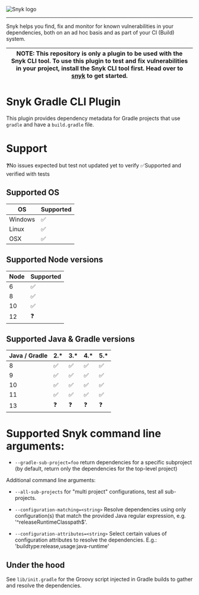 ![Snyk logo](https://snyk.io/style/asset/logo/snyk-print.svg)

***

Snyk helps you find, fix and monitor for known vulnerabilities in your dependencies, both on an ad hoc basis and as part of your CI (Build) system.

| NOTE: This repository is only a plugin to be used with the Snyk CLI tool. To use this plugin to test and fix vulnerabilities in your project, install the Snyk CLI tool first. Head over to [snyk](https://github.com/snyk/snyk) to get started. |
| --- |


# Snyk Gradle CLI Plugin

This plugin provides dependency metadata for Gradle projects that use `gradle` and have a `build.gradle` file.


# Support

❓No issues expected but test not updated yet to verify
✅Supported and verified with tests

## Supported OS

| OS  |  Supported |
|---|---|
| Windows  | ✅|
| Linux  | ✅|
| OSX  | ✅|

## Supported Node versions

| Node  |  Supported |
|---|---|
| 6  | ✅|
| 8  | ✅|
| 10  | ✅|
| 12  | ❓|

## Supported Java & Gradle versions

| Java / Gradle  | 2.*  | 3.*  |  4.* | 5.*  |
|---|---|---|---|---|
| 8  |  ✅ |  ✅ |  ✅ | ✅  |
| 9  | ✅  | ✅  |  ✅ | ✅  |
| 10  |  ✅ | ✅  |  ✅ |  ✅ |
| 11  |  ✅ |  ✅ |  ✅ | ✅  |
| 13  |  ❓ |  ❓ |  ❓ | ❓  |


# Supported Snyk command line arguments:

* `--gradle-sub-project=foo` return dependencies for a specific subproject (by default, return only the
  dependencies for the top-level project)

Additional command line arguments:

- `--all-sub-projects` for "multi project" configurations, test all sub-projects.

- `--configuration-matching=<string>` Resolve dependencies using only configuration(s) that match the provided Java regular expression, e.g. '^releaseRuntimeClasspath$'.

- `--configuration-attributes=<string>` Select certain values of configuration attributes to resolve the dependencies. E.g.: 'buildtype:release,usage:java-runtime'

## Under the hood

See `lib/init.gradle` for the Groovy script injected in Gradle builds to gather and resolve the dependencies.
